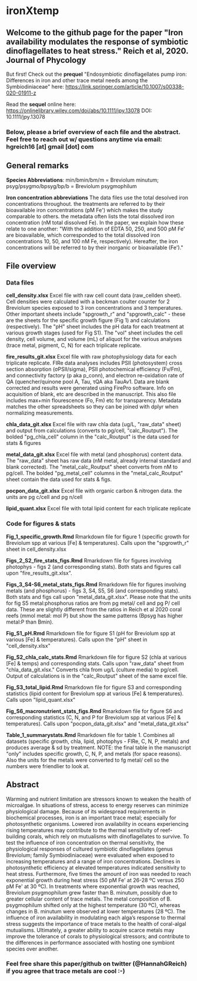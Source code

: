 # ironXtemp

## Welcome to the github page for the paper "Iron availability modulates the response of symbiotic dinoflagellates to heat stress." Reich et al, 2020. Journal of Phycology

But first! Check out the **prequel** "Endosymbiotic dinoflagellates pump iron: Differences in iron and other trace metal needs among the Symbiodiniaceae" here: https://link.springer.com/article/10.1007/s00338-020-01911-z

Read the **sequel** online here: https://onlinelibrary.wiley.com/doi/abs/10.1111/jpy.13078 
DOI: 10.1111/jpy.13078

### Below, please a brief overview of each file and the abstract. Feel free to reach out w/ questions anytime via email: hgreich16 [at] gmail [dot] com

## General remarks 
**Species Abbreviations**: min/bmin/bm/m = Breviolum minutum; psyg/psygmo/bpsyg/bp/b = Breviolum psygmophilum

**Iron concentration abbreviations** The data files use the total desolved iron concentrations throughout. the treatments are referred to by their bioavailable iron concentrations (pM Fe') which makes the study comparable to others. the metadata often lists the total dissolved iron concentration (nM total dissolved Fe). In the paper, we explain how these relate to one another: "With the addition of EDTA 50, 250, and 500 pM Fe' are bioavailable, which corresponded to the total dissolved iron concentrations 10, 50, and 100 nM Fe, respectively). Hereafter, the iron concentrations will be referred to by their inorganic or bioavailable (Fe')."

## File overview

### Data files
**cell_density.xlsx** Excel file with raw cell count data (raw_cellden sheet). Cell densities were calculated with a beckman coulter counter for 2 Breviolum species exposed to 3 iron concentrations and 3 temperatures. Other important sheets include "spgrowth_r" and "spgrowth_calc" - these are the sheets for the specific growth figure (Fig 1) and calculations (respectively). The "pH" sheet includes the pH data for each treatment at various growth stages (used for Fig S1). The "vol" sheet includes the cell density, cell volume, and volume (mL) of aliquot for the various analyses (trace metal, pigment, C, N) for each triplicate replicate.

**fire_results_git.xlsx** Excel file with raw photophysiology data for each triplicate replicate. FIRe data analyses includes PSII (photosystem) cross section absorption (σPSII/sigma), PSII photochemical efficiency (Fv/Fm), and connectivity factory (p aka p_conn), and electron re-oxidation rate of QA (quencher/quinone pool A, Tau, τQA aka TauAv1. Data are blank corrected and results were generated using FirePro software. Info on acquisition of blank, etc are described in the manuscript. This also file includes max+min flourescence (Fo, Fm) etc for transparency. Metadata matches the other spreadsheets so they can be joined with dplyr when normalizing measurements.

**chla_data_git.xlsx** Excel file with raw chla data (ug/L, "raw_data" sheet) and output from calculations (converts to pg/cell, "calc_Routput"). The bolded "pg_chla_cell" column in the "calc_Routput" is the data used for stats & figures

**metal_data_git.xlsx** Excel file with metal (and phosphorus) content data. The "raw_data" sheet has raw data (nM metal, already internal standard and blank corrected). The "metal_calc_Routput" sheet converts from nM to pg/cell. The bolded "pg_metal_cell" columns in the "metal_calc_Routput" sheet contain the data used for stats & figs. 

**pocpon_data_git.xlsx** Excel file with organic carbon & nitrogen data. the units are pg c/cell and pg n/cell

**lipid_quant.xlsx** Excel file with total lipid content for each triplicate replicate

### Code for figures & stats
**Fig_1_specific_growth.Rmd** Rmarkdown file for figure 1 (specific growth for Breviolum spp at various [Fe] & temperatures). Calls upon the "spgrowth_r" sheet in cell_density.xlsx

**Figs_2_S2_fire_stats_figs.Rmd** Rmarkdown file for figures involving photophys - figs 2 (and corresponding stats). Both stats and figures call upon "fire_results_git.xlsx".

**Figs_3_S4-S6_metal_stats_figs.Rmd** Rmarkdown file for figures involving metals (and phosphorus) - figs 3, S4, S5, S6 (and corresponding stats). Both stats and figs call upon "metal_data_git.xlsx". Please note that the units for fig S5 metal:phosphorus ratios are from pg metal/ cell and pg P/ cell data. These are slightly different from the ratios in Reich et al 2020 coral reefs (mmol metal: mol P) but show the same patterns (Bpsyg has higher metal:P than Bmin).

**Fig_S1_pH.Rmd** Rmarkdown file for figure S1 (pH for Breviolum spp at various [Fe] & temperatures). Calls upon the "pH" sheet in "cell_density.xlsx"

**Fig_S2_chla_calc_stats.Rmd** Rmarkdown file for figure S2 (chla at various [Fe] & temps) and corresponding stats. Calls upon "raw_data" sheet from "chla_data_git.xlsx." Converts chla from ug/L (culture media) to pg/cell. Output of calculations is in the "calc_Routput" sheet of the same excel file.

**Fig_S3_total_lipid.Rmd** Rmarkdown file for figure S3 and corresponding statistics (lipid content for Breviolum spp at various [Fe] & temperatures). Calls upon "lipid_quant.xlsx"

**Fig_S6_macronutrient_stats_figs.Rmd** Rmarkdown file for figure S6 and corresponding statistics (C, N, and P for Breviolum spp at various [Fe] & temperatures). Calls upon "pocpon_data_git.xlsx" and "metal_data_git.xlsx"

**Table_1_summarystats.Rmd** Rmarkdown file for table 1. Combines all datasets (specific growth, chla, lipid, photophys - FIRe, C, N, P, metals) and produces average & sd by treatment. NOTE: the final table in the manuscript "only" includes specific growth, C, N, P, and metals (for space reasons). Also the units for the metals were converted to fg metal/ cell so the numbers were friendlier to look at.

## Abstract
Warming and nutrient limitation are stressors known to weaken the health of microalgae. In situations of stress, access to energy reserves can minimize physiological damage. Because of its widespread requirements in biochemical processes, iron is an important trace metal; especially for photosynthetic organisms. Lowered iron availability in oceans experiencing rising temperatures may contribute to the thermal sensitivity of reef-building corals, which rely on mutualisms with dinoflagellates to survive. To test the influence of iron concentration on thermal sensitivity, the physiological responses of cultured symbiotic dinoflagellates (genus Breviolum; family Symbiodiniaceae) were evaluated when exposed to increasing temperatures and a range of iron concentrations. Declines in photosynthetic efficiency at elevated temperatures indicated sensitivity to heat stress. Furthermore, five times the amount of iron was needed to reach exponential growth during heat stress (50 pM Fe' at 26-28 ºC versus 250 pM Fe' at 30 ºC). In treatments where exponential growth was reached, Breviolum psygmophilum grew faster than B. minutum, possibly due to greater cellular content of trace metals. The metal composition of B. psygmophilum shifted only at the highest temperature (30 ºC), whereas changes in B. minutum were observed at lower temperatures (28 ºC). The influence of iron availability in modulating each alga’s response to thermal stress suggests the importance of trace metals to the health of coral-algal mutualisms. Ultimately, a greater ability to acquire scarce metals may improve the tolerance of corals to physiological stressors; and contribute to the differences in performance associated with hosting one symbiont species over another.

### Feel free share this paper/github on twitter (@HannahGReich) if you agree that trace metals are cool :-)
